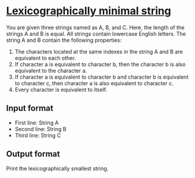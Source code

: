 # [Lexicographically minimal string][link]

You are given three strings named as A, B, and C. Here, the length of the strings A and B is equal. All strings contain lowercase English letters. The string A and B contain the following properties:

1. The characters located at the same indexes in the string A and B are equivalent to each other.
2. If character a is equivalent to character b, then the character b is also equivalent to the character a.
3. If character a is equivalent to character b and character b is equivalent to character c, then character a is also equivalent to character c.
4. Every character is equivalent to itself.

## Input format

- First line: String A
- Second line: String B
- Third line: String C

## Output format

Print the lexicographically smallest string.

[link]: https://www.hackerearth.com/practice/data-structures/disjoint-data-strutures/basics-of-disjoint-data-structures/practice-problems/algorithm/lexicographically-minimal-string-6edc1406/
